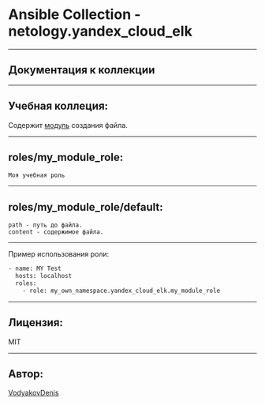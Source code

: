 # Ansible Collection - netology.yandex_cloud_elk

---
## Документация к коллекции

---
Учебная коллеция:
----------

Содержит [модуль](plugins/modules/my_own_module.py) создания файла.

---

**roles/my_module_role**:
-----------

    Моя учебная роль
---

roles/my_module_role/default:
------------
    path - путь до файла.
    content - содержимое файла. 


---
Пример использования роли:

```bash
- name: MY Test
  hosts: localhost
  roles:
    - role: my_own_namespace.yandex_cloud_elk.my_module_role
```

---

Лицензия:
------


MIT

---
Автор:
------
[VodyakovDenis](https://github.com/VodyakovDenis) 